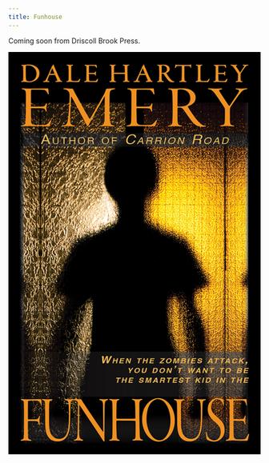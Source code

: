 ```yaml
---
title: Funhouse
---
```


Coming soon
from Driscoll Brook Press.

![Funhouse](funhouse-cover-web.jpg "Funhouse")
